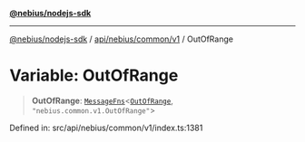 [**@nebius/nodejs-sdk**](../../../../../README.md)

---

[@nebius/nodejs-sdk](../../../../../README.md) / [api/nebius/common/v1](../README.md) / OutOfRange

# Variable: OutOfRange

> **OutOfRange**: [`MessageFns`](../../../../../runtime/protos/core/interfaces/MessageFns.md)\<[`OutOfRange`](../interfaces/OutOfRange.md), `"nebius.common.v1.OutOfRange"`\>

Defined in: src/api/nebius/common/v1/index.ts:1381
